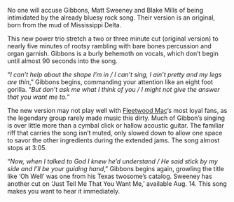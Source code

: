 No one will accuse Gibbons, Matt Sweeney and Blake Mills of being intimidated by the already bluesy rock song. Their version is an original, born from the mud of Mississippi Delta.

This new power trio stretch a two or three minute cut (original version) to nearly five minutes of rootsy rambling with bare bones percussion and organ garnish. Gibbons is a burly behemoth on vocals, which don’t begin until almost 90 seconds into the song.

“*I can’t help about the shape I’m in / I can’t sing, I ain’t pretty and my legs are thin*,” Gibbons begins, commanding your attention like an eight foot gorilla. “*But don’t ask me what I think of you / I might not give the answer that you want me to.”* 

The new version may not play well with [Fleetwood Mac](//ultimateclassicrock.com/tags/fleetwood-mac/)‘s most loyal fans, as the legendary group rarely made music this dirty. Much of Gibbon’s singing is over little more than a cymbal click or hallow acoustic guitar. The familiar riff that carries the song isn’t muted, only slowed down to allow one space to savor the other ingredients during the extended jams. The song almost stops at 3:05.

“*Now, when I talked to God I knew he’d understand / He said stick by my side and I’ll be your guiding hand*,” Gibbons begins again, growling the title like ‘Oh Well’ was one from his Texas twosome’s catalog. Sweeney has another cut on ‘Just Tell Me That You Want Me,’ available Aug. 14. This song makes you want to hear it immediately.

